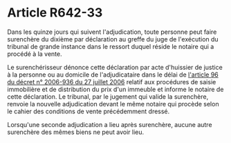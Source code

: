 # Article R642-33

<p>Dans les quinze jours qui suivent l'adjudication, toute personne peut faire surenchère du dixième par déclaration au greffe du juge de l'exécution du tribunal de grande instance dans le ressort duquel réside le notaire qui a procédé à la vente. </p><p>Le surenchérisseur dénonce cette déclaration par acte d'huissier de justice à la personne ou au domicile de l'adjudicataire dans le délai de <a href='/affichTexteArticle.do?cidTexte=JORFTEXT000000607545&idArticle=LEGIARTI000006286651&dateTexte=&categorieLien=cid'>l'article 96 du décret n° 2006-936 du 27 juillet 2006</a> relatif aux procédures de saisie immobilière et de distribution du prix d'un immeuble et informe le notaire de cette déclaration. Le tribunal, par le jugement qui valide la surenchère, renvoie la nouvelle adjudication devant le même notaire qui procède selon le cahier des conditions de vente précédemment dressé. </p><p>Lorsqu'une seconde adjudication a lieu après surenchère, aucune autre surenchère des mêmes biens ne peut avoir lieu.</p>